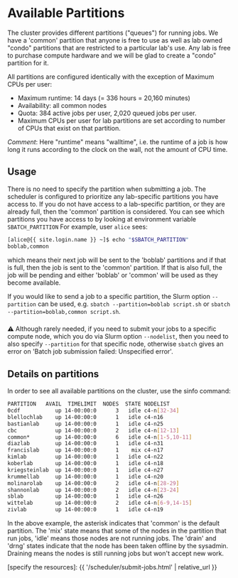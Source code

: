 # Available Partitions

The cluster provides different partitions ("queues") for running jobs. We have a 'common' partition that anyone is free to use as well as lab owned "condo" partitions that are restricted to a particular lab's use. Any lab is free to purchase compute hardware and we will be glad to create a "condo" partition for it. 

All partitions are configured identically with the exception of Maximum CPUs per user:

  - Maximum runtime: 14 days (= 336 hours = 20,160 minutes)
  - Availability: all common nodes
  - Quota: 384 active jobs per user, 2,020 queued jobs per user.
  - Maximum CPUs per user for lab partitions are set according to number of CPUs that exist on that partition.

_Comment_: Here "runtime" means "walltime", i.e. the runtime of a job is how long it runs according to the clock on the wall, not the amount of CPU time.


## Usage

There is no need to specify the partition when submitting a job.  The scheduler is configured to prioritize any lab-specific partitions you have access to.  If you do not have access to a lab-specific partition, or they are already full, then the 'common' partition is considered.  You can see which partitions you have access to by looking at environment variable `SBATCH_PARTITION`  For example, user `alice` sees:

```sh
[alice@{{ site.login.name }} ~]$ echo "$SBATCH_PARTITION"
boblab,common
```

which means their next job will be sent to the 'boblab' partitions and if that is full, then the job is sent to the 'common' partition.  If that is also full, the job will be pending and either 'boblab' or 'common' will be used as they become available.

If you would like to send a job to a specific partition, the Slurm option `--partition` can be used, e.g. `sbatch --partition=boblab script.sh` or `sbatch --partition=boblab,common script.sh`.

<div class="alert alert-warning" role="alert" style="margin-top: 3ex" markdown="1">
<span>⚠️</span> Although rarely needed, if you need to submit your jobs to a specific compute node, which you do via Slurm option <code>--nodelist</code>, then you need to also specify <code>--partition</code> for that specific node, otherwise <code>sbatch</code> gives an error on 'Batch job submission failed: Unspecified error'.
</div>



## Details on partitions

In order to see all available partitions on the cluster, use the sinfo command:

<!-- code-block label="sinfo" -->
```sh
PARTITION   AVAIL  TIMELIMIT  NODES  STATE NODELIST 
0cdf           up 14-00:00:0      3   idle c4-n[32-34]
blellochlab    up 14-00:00:0      1   idle c4-n16 
bastianlab     up 14-00:00:0      1   idle c4-n25
cbc            up 14-00:00:0      2   idle c4-n[12-13] 
common*        up 14-00:00:0      6   idle c4-n[1-5,10-11] 
diazlab        up 14-00:00:0      1   idle c4-n31
francislab     up 14-00:00:0      1    mix c4-n17 
kimlab         up 14-00:00:0      1   idle c4-n22 
koberlab       up 14-00:00:0      1   idle c4-n18 
kriegsteinlab  up 14-00:00:0      1   idle c4-n27
krummellab     up 14-00:00:0      1   idle c4-n20 
molinarolab    up 14-00:00:0      2   idle c4-n[28-29] 
shannonlab     up 14-00:00:0      2   idle c4-n[23-24]
sblab          up 14-00:00:0      1   idle c4-n26 
wittelab       up 14-00:00:0      2   idle c4-n[6-9,14-15] 
zivlab         up 14-00:00:0      1   idle c4-n19 
```

In the above example, the asterisk indicates that 'common' is the default partition. The 'mix' state means that some of the nodes in the partition that run jobs, 'idle' means those nodes are not running jobs. The 'drain' and 'drng' states indicate that the node has been taken offline by the sysadmin. Draining means the nodes is still running jobs but won't accept new work.



[specify the resources]: {{ '/scheduler/submit-jobs.html' | relative_url }}
